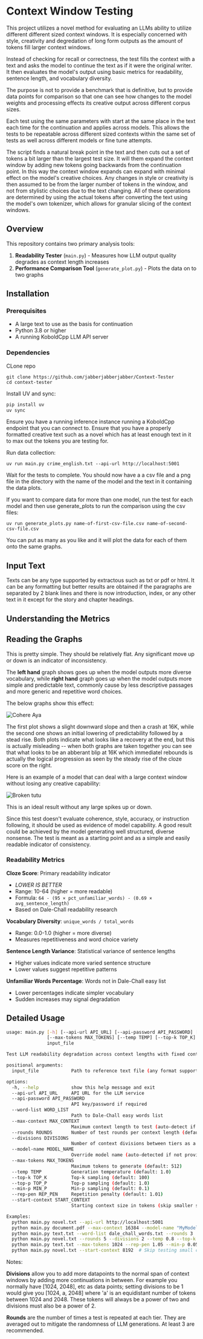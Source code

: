 # Context Window Testing

This project utilizes a novel method for evaluating an LLMs ability to utilize different different sized context windows.  It is especially concerned with style, creativity and degredation of long form outputs as the amount of tokens fill larger context windows. 

Instead of checking for recall or correctness, the test fills the context with a text and asks the model to continue the text as if it were the original writer. It then evaluates the model's output using basic metrics for readability, sentence length, and vocabulary diversity.

The purpose is not to provide a benchmark that is definitive, but to provide data points for comparison so that one can see how changes to the model weights and processing effects its creative output across different corpus sizes.

Each test using the same parameters with start at the same place in the text each time for the continuation and applies across models. This allows the tests to be repeatable across different sized contexts within the same set of tests as well across different models or fine tune attempts. 

The script finds a natural break point in the text and then cuts out a set of tokens a bit larger than the largest test size. It will them expand the context window by adding new tokens going backwards from the continuation point. In this way the context window expands can expand with minimal effect on the model's creative choices. Any changes in style or creativity is then assumed to be from the larger number of tokens in the window, and not from stylistic choices due to the text changing. All of these operations are determined by using the actual tokens after converting the text using the model's own tokenizer, which allows for granular slicing of the context windows.
 
## Overview

This repository contains two primary analysis tools:

1. **Readability Tester** (`main.py`) - Measures how LLM output quality degrades as context length increases
2. **Performance Comparison Tool** (`generate_plot.py`) - Plots the data on to two graphs

## Installation

### Prerequisites

- A large text to use as the basis for continuation
- Python 3.8 or higher
- A running KoboldCpp LLM API server

### Dependencies

CLone repo

```
git clone https://github.com/jabberjabberjabber/Context-Tester
cd context-tester
```

Install UV and sync:

```bash
pip install uv
uv sync
```

Ensure you have a running inference instance running a KoboldCpp endpoint that you can connect to. Ensure that you have a properly formatted creative text such as a novel which has at least enough text in it to max out the tokens you are testing for.  

Run data collection:

```
uv run main.py crime_english.txt --api-url http://localhost:5001
```

Wait for the tests to complete. You should now have a a csv file and a png file in the directory with the name of the model and the text in it containing the data plots.

If you want to compare data for more than one model, run the test for each model and then use generate_plots to run the comparison using the csv files:

```
uv run generate_plots.py name-of-first-csv-file.csv name-of-second-csv-file.csv 
```
You can put as many as you like and it will plot the data for each of them onto the same graphs.

## Input Text

Texts can be any type supported by extractous such as txt or pdf or html. It can be any formatting but better results are obtained if the paragraphs are separated by 2 blank lines and there is now introduction, index, or any other text in it except for the story and chapter headings.
 
## Understanding the Metrics

## Reading the Graphs

This is pretty simple. They should be relatively flat. Any significant move up or down is an indicator of inconsistency.  

The **left hand** graph shows goes up when the model outputs more diverse vocabulary, while **right hand** graph goes up when the model outputs more simple and predictable text, commonly cause by less descriptive passages and more generic and repetitive word choices.

The below graphs show this effect:

![Cohere Aya](Cohere_aya-23-8B-Q6_K-middlemarch.txt-3r1d.png)

The first plot shows a slight downward slope and then a crash at 16K, while the second one shows an initial lowering of predictability followed by a stead rise. Both plots indicate what looks like a recovery at the end, but this is actually misleading -- when both graphs are taken together you can see that what looks to be an abberant blip at 16K which immediatel rebounds is actually the logical progression as seen by the steady rise of the cloze score on the right. 

Here is an example of a model that can deal with a large context window without losing any creative capability:

![Broken tutu](Broken-Tutu-24B.Q6_K-middlemarch.txt-3r1d.png)

This is an ideal result without any large spikes up or down.

Since this test doesn't evaluate coherence, style, accuracy, or instruction following, it should be used as evidence of model capability. A good result could be achieved by the model generating well structured, diverse nonsense. The test is meant as a starting point and as a simple and easily readable indicator of consistency. 
 
### Readability Metrics

**Cloze Score**: Primary readability indicator
- *LOWER IS BETTER*
- Range: 10-64 (higher = more readable)
- Formula: `64 - (95 × pct_unfamiliar_words) - (0.69 × avg_sentence_length)`
- Based on Dale-Chall readability research

**Vocabulary Diversity**: `unique_words / total_words`
- Range: 0.0-1.0 (higher = more diverse)
- Measures repetitiveness and word choice variety

**Sentence Length Variance**: Statistical variance of sentence lengths
- Higher values indicate more varied sentence structure
- Lower values suggest repetitive patterns

**Unfamiliar Words Percentage**: Words not in Dale-Chall easy list
- Lower percentages indicate simpler vocabulary
- Sudden increases may signal degradation

## Detailed Usage

```bash
usage: main.py [-h] [--api-url API_URL] [--api-password API_PASSWORD] [--word-list WORD_LIST] [--max-context MAX_CONTEXT] [--rounds ROUNDS] [--divisions DIVISIONS] [--model-name MODEL_NAME]
               [--max-tokens MAX_TOKENS] [--temp TEMP] [--top-k TOP_K] [--top-p TOP_P] [--min-p MIN_P] [--rep-pen REP_PEN] [--start-context START_CONTEXT]
               input_file

Test LLM readability degradation across context lengths with fixed continuation point

positional arguments:
  input_file            Path to reference text file (any format supported by extractous)

options:
  -h, --help            show this help message and exit
  --api-url API_URL     API URL for the LLM service
  --api-password API_PASSWORD
                        API key/password if required
  --word-list WORD_LIST
                        Path to Dale-Chall easy words list
  --max-context MAX_CONTEXT
                        Maximum context length to test (auto-detect if not specified)
  --rounds ROUNDS       Number of test rounds per context length (default: 3)
  --divisions DIVISIONS
                        Number of context divisions between tiers as a power of 2
  --model-name MODEL_NAME
                        Override model name (auto-detected if not provided)
  --max-tokens MAX_TOKENS
                        Maximum tokens to generate (default: 512)
  --temp TEMP           Generation temperature (default: 1.0)
  --top-k TOP_K         Top-k sampling (default: 100)
  --top-p TOP_P         Top-p sampling (default: 1.0)
  --min-p MIN_P         Min-p sampling (default: 0.1)
  --rep-pen REP_PEN     Repetition penalty (default: 1.01)
  --start-context START_CONTEXT
                        Starting context size in tokens (skip smaller sizes)

Examples:
  python main.py novel.txt --api-url http://localhost:5001
  python main.py document.pdf --max-context 16384 --model-name "MyModel"
  python main.py text.txt --word-list dale_chall_words.txt --rounds 3
  python main.py novel.txt --rounds 5 --divisions 2 --temp 0.8 --top-k 50
  python main.py text.txt --max-tokens 1024 --rep-pen 1.05 --min-p 0.05
  python main.py novel.txt --start-context 8192  # Skip testing small contexts
```

Notes:

**Divisions** allow you to add more datapoints to the normal span of context windows by adding more continuations in between. For example you normally have [1024, 2048], etc as data points; setting divisions to be 1 would give you [1024, a, 2048] where 'a' is an equidistant number of tokens between 1024 and 2048. These tokens will always be a power of two and divisions must also be a power of 2.
    
**Rounds** are the number of times a test is repeated at each tier. They are averaged out to mitigate the randomness of LLM generations. At least 3 are recommended.